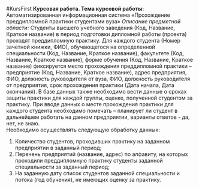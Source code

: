 #KursFirst
**Курсовая работа. Тема курсовой работы:**<br>
Автоматизированная информационная система «Прохождение преддипломной практики студентами вуза»
*Описание предметной области:* Студенты высшего учебного заведения (Код,
Название, Краткое название) в период подготовки дипломной работы (проекта) проходят
преддипломную практику. Для каждого студента (Номер зачетной книжки, ФИО),
обучающегося на определенной специальности (Код, Название, Краткое название),
факультете (Код, Название, Краткое название), форме обучения (Код, Название, Краткое
название) фиксируется место прохождения преддипломной практики – предприятие (Код,
Название, Краткое название), адрес предприятия, ФИО, должность руководителя от вуза,
ФИО, должность руководителя от предприятия, срок прохождения практики (Дата начала,
Дата окончания). В базе данных также необходимо вести данные о сроках защиты
практики для каждой группы, оценке, полученной студентом за практику. При вводе
данных о месте прохождения практики для каждого студента необходимо помечать –
планирует ли студент в дальнейшем работать на данном предприятии, варианты ответов -
да, нет, не знаю.<br>
Необходимо осуществлять следующую обработку данных:
1. Количество студентов, проходивших практику на заданном предприятии в
заданный период;
2. Перечень предприятий (название, адрес) по алфавиту, на которых проходили
преддипломную практику студенты заданной специальности за заданный период;
2. На заданную дату список студентов заданной специальности и потока (год
обучения), не имеющих оценку за практику.

